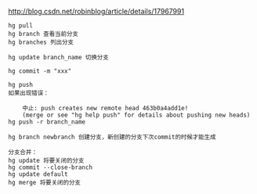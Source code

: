 http://blog.csdn.net/robinblog/article/details/17967991

    hg pull
    hg branch 查看当前分支
    hg branches 列出分支
    
    hg update branch_name 切换分支
    
    hg commit -m "xxx"
    
    hg push
    如果出现错误：  
    
        中止: push creates new remote head 463b0a4add1e!
        (merge or see "hg help push" for details about pushing new heads)
    hg push -r branch_name
    
    hg branch newbranch 创建分支，新创建的分支下次commit的时候才能生成
    
    分支合并：  
    hg update 将要关闭的分支
    hg commit --close-branch 
    hg update default
    hg merge 将要关闭的分支
